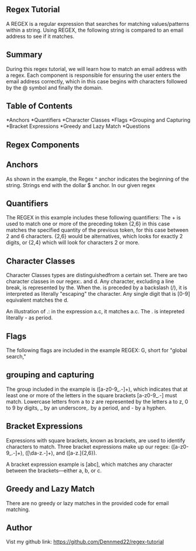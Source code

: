 ## Regex Tutorial
A REGEX is a regular expression that searches for matching values/patterns within a string. Using REGEX, the following string is compared to an email address to see if it matches.

## Summary
During this regex tutorial, we will learn how to match an email address with a regex. Each component is responsible for ensuring the user enters the email address correctly, which in this case begins with characters followed by the @ symbol and finally the domain.
## Table of Contents
*Anchors
*Quantifiers
*Character Classes
*Flags
*Grouping and Capturing
*Bracket Expressions
*Greedy and Lazy Match
*Questions
## Regex Components
## Anchors
As shown in the example, the Regex ^ anchor indicates the beginning of the string. Strings end with the dollar $ anchor. In our given regex
## Quantifiers
The REGEX in this example includes these following quantifiers: The + is used to match one or more of the preceding token {2,6} in this case matches the specified quantity of the previous token, for this case between 2 and 6 characters. {2,6} would be alternatives, which looks for exactly 2 digits, or {2,4} which will look for characters 2 or more.
## Character Classes
Character Classes types are distinguishedfrom a certain set. There are two character classes in our regex:. and d. Any character, excluding a line break, is represented by the. When the. is preceded by a backslash (/), it is interpreted as literally "escaping" the character. Any single digit that is [0-9] equivalent matches the d.

An illustration of \.: in the expression a\.c, it matches a.c. The . is intepreted literally - as period.
## Flags
The following flags are included in the example REGEX: G, short for "global search,"
## grouping and capturing
The group included in the example is ([a-z0-9_.-]+), which indicates that at least one or more of the letters in the square brackets [a-z0-9_.-] must match. Lowercase letters from a to z are represented by the letters a to z, 0 to 9 by digits, _ by an underscore,. by a period, and - by a hyphen.
## Bracket Expressions
Expressions with square brackets, known as brackets, are used to identify characters to match. Three bracket expressions make up our regex:  ([a-z0-9_\.-]+), ([\da-z\.-]+), and ([a-z\.]{2,6}).

A bracket expression example is [abc], which matches any character between the brackets—either a, b, or c.

## Greedy and Lazy Match
There are no greedy or lazy matches in the provided code for email matching.

## Author 
Vist my github link: https://github.com/Dennmed22/regex-tutorial